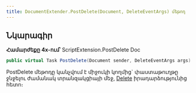 ```yaml
---
title: DocumentExtender.PostDelete(Document, DeleteEventArgs) մեթոդ
---
```


## Նկարագիր

**Համարժեքը 4x-ում՝** ScriptExtension.PostDelete Doc

```c#
public virtual Task PostDelete(Document sender, DeleteEventArgs args)
```

PostDelete մեթոդը կանչվում է միջուկի կողմից` փաստաթուղթը ջնջելու ժամանակ տրանզակցիայի մեջ, [Delete](https://armsoft.github.io/as4x-docs/HTM/ProgrGuide/ScriptProcs/Delete.html) իրադարձությունից հետո։ 

